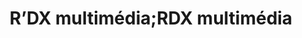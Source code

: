 ---
title: "R’DX multimédia;RDX multimédia"
url: /besancon/rdx-multimedia-rdx-multimedia/
shop: électronique
---